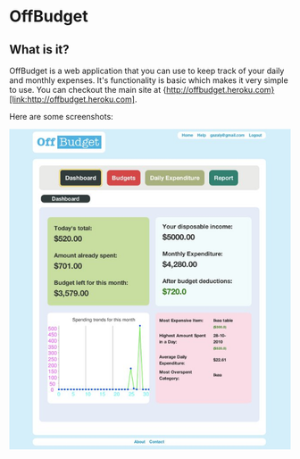 OffBudget
================


What is it?
------------------------------------------------
OffBudget is a web application that you can use to keep track of your daily and monthly expenses. It's functionality is basic which makes it very simple to use. You can checkout the main site at {http://offbudget.heroku.com}[link:http://offbudget.heroku.com].

Here are some screenshots:

![Dashboard](http://github.com/gaza3g/offbudget/raw/master/public/images/1.jpg)

